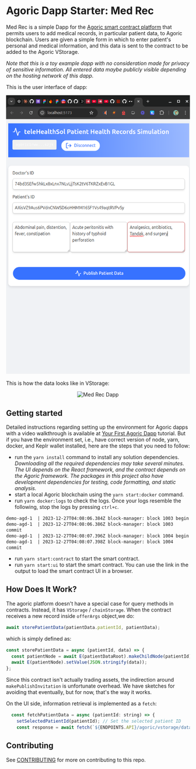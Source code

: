# Agoric Dapp Starter: Med Rec

Med Rec is a simple Dapp for the [Agoric smart contract platform](https://docs.agoric.com/) that permits users to add medical records, in particular patient data, to Agoric blockchain. Users are given a simple form in which to enter patient's personal and medical information, and this data is sent to the contract to be added to the Agoric VStorage.

_Note that this is a toy example dapp with no consideration made for privacy of sensitive information. All entered data maybe publicly visible depending on the hosting network of this dapp._

This is the user interface of dapp:

<p align="center">
    <img src="./ui/public/ui-tele.png" alt="Med Rec Dapp" width="700">
</p>

This is how the data looks like in VStorage:

<p align="center">
    <img src="./ui/public/ui-vstorage.png" alt="Med Rec Dapp" width="500">
</p>

## Getting started

Detailed instructions regarding setting up the environment for Agoric dapps with a video walkthrough is available at [Your First Agoric Dapp](https://docs.agoric.com/guides/getting-started/) tutorial. But if you have the environment set, i.e., have correct version of node, yarn, docker, and Keplr wallet installed, here are the steps that you need to follow:

- run the `yarn install` command to install any solution dependencies. _Downloading all the required dependencies may take several minutes. The UI depends on the React framework, and the contract depends on the Agoric framework. The packages in this project also have development dependencies for testing, code formatting, and static analysis._
- start a local Agoric blockchain using the `yarn start:docker` command.
- run `yarn docker:logs` to check the logs. Once your logs resemble the following, stop the logs by pressing `ctrl+c`.

```
demo-agd-1  | 2023-12-27T04:08:06.384Z block-manager: block 1003 begin
demo-agd-1  | 2023-12-27T04:08:06.386Z block-manager: block 1003 commit
demo-agd-1  | 2023-12-27T04:08:07.396Z block-manager: block 1004 begin
demo-agd-1  | 2023-12-27T04:08:07.398Z block-manager: block 1004 commit
```

- run `yarn start:contract` to start the smart contract.
- run `yarn start:ui` to start the smart contract. You can use the link in the output to load the smart contract UI in a browser.

## How Does It Work?

The agoric platform doesn't have a special case for query methods in contracts. Instead, it has `VStorage` / `chainStorage`. When the contract receives a new record inside `offerArgs` object,we do:

```js
await storePatientData(patientData.patientId, patientData);
```

which is simply defined as:

```js
const storePatientData = async (patientId, data) => {
  const patientNode = await E(patientDataRoot).makeChildNode(patientId);
  await E(patientNode).setValue(JSON.stringify(data));
};
```

Since this contract isn't actually trading assets, the indirection around `makePublishInvitation` is unfortunate overhead. We have sketches for avoiding that eventually, but for now, that's the way it works.

On the UI side, information retrieval is implemented as a `fetch`:

```js
  const fetchPatientData = async (patientId: string) => {
    setSelectedPatientId(patientId); // Set the selected patient ID
    const response = await fetch(`${ENDPOINTS.API}/agoric/vstorage/data/published.patientData.patients.${patientId}`);
```

## Contributing

See [CONTRIBUTING](./CONTRIBUTING.md) for more on contributing to this repo.
